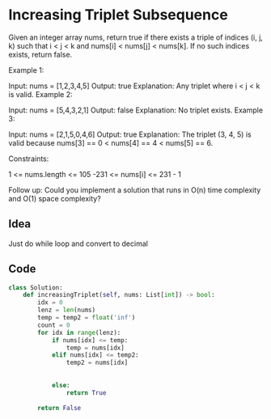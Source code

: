 # Increasing Triplet Subsequence
Given an integer array nums, return true if there exists a triple of indices (i, j, k) such that i < j < k and nums[i] < nums[j] < nums[k]. If no such indices exists, return false.

 

Example 1:

Input: nums = [1,2,3,4,5]
Output: true
Explanation: Any triplet where i < j < k is valid.
Example 2:

Input: nums = [5,4,3,2,1]
Output: false
Explanation: No triplet exists.
Example 3:

Input: nums = [2,1,5,0,4,6]
Output: true
Explanation: The triplet (3, 4, 5) is valid because nums[3] == 0 < nums[4] == 4 < nums[5] == 6.
 

Constraints:

1 <= nums.length <= 105
-231 <= nums[i] <= 231 - 1
 

Follow up: Could you implement a solution that runs in O(n) time complexity and O(1) space complexity?<br>

## Idea
Just do while loop and convert to decimal

## Code
```python
class Solution:
    def increasingTriplet(self, nums: List[int]) -> bool:
        idx = 0
        lenz = len(nums)
        temp = temp2 = float('inf')
        count = 0
        for idx in range(lenz):
            if nums[idx] <= temp:
                temp = nums[idx]
            elif nums[idx] <= temp2:
                temp2 = nums[idx]
                
            
            else:
                return True
            
        return False
```